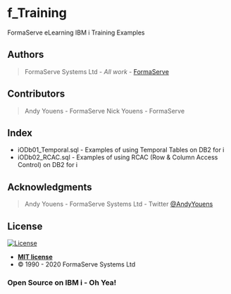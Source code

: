 # f_Training
FormaServe eLearning IBM i Training Examples


## Authors

> FormaServe Systems Ltd - *All work* - [FormaServe](https://www.formaserve.co.uk)


## Contributors

> Andy Youens - FormaServe
> Nick Youens - FormaServe


## Index
* iODb01_Temporal.sql - Examples of using Temporal Tables on DB2 for i
* iODb02_RCAC.sql - Examples of using RCAC (Row & Column Access Control)  on DB2 for i

## Acknowledgments

> Andy Youens - FormaServe Systems Ltd - Twitter [@AndyYouens](https://twitter.com/AndyYouens)


## License

[![License](http://img.shields.io/:license-mit-blue.svg?style=flat-square)](http://badges.mit-license.org)

- **[MIT license](http://opensource.org/licenses/mit-license.php)**
- © 1990 - 2020 FormaServe Systems Ltd

### Open Source on IBM i - Oh Yea!